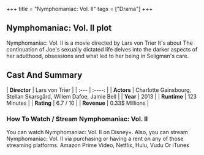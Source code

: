 +++
title = "Nymphomaniac: Vol. II"
tags = ["Drama"]
+++
## Nymphomaniac: Vol. II plot
Nymphomaniac: Vol. II is a movie directed by Lars von Trier It's about The continuation of Joe's sexually dictated life delves into the darker aspects of her adulthood, obsessions and what led to her being in Seligman's care.
## Cast And Summary
| **Director**      | Lars von Trier |
    | :---        |    :----:   |
    |  **Actors** | Charlotte Gainsbourg, Stellan Skarsgård, Willem Dafoe, Jamie Bell |
    | **Year**   | 2013    |
    |  **Runtime** | 123 Minutes |
    |  **Rating** | 6.7 / 10 | 
    |  **Revenue** | 0.33$ Millions |
### How To Watch / Stream Nymphomaniac: Vol. II
You can watch Nymphomaniac: Vol. II on Disney+.
Also, you can stream Nymphomaniac: Vol. II via purchasing or having a rent on any of those streaming platforms.
Amazon Prime Video, Netflix, Hulu, Vudu Or iTunes